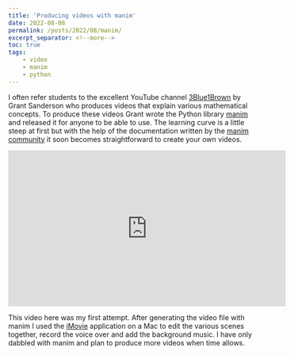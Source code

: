 ```yaml
---
title: 'Producing videos with manim'
date: 2022-08-08
permalink: /posts/2022/08/manim/
excerpt_separator: <!--more-->
toc: true
tags:
    - video
    - manim
    - python
---
```


I often refer students to the excellent YouTube channel [3Blue1Brown](https://www.youtube.com/channel/UCYO_jab_esuFRV4b17AJtAw) by Grant Sanderson who produces videos that explain various mathematical concepts. To produce these videos Grant wrote the Python library [manim](https://github.com/3b1b/manim) and released it for anyone to be able to use. The learning curve is a little steep at first but with the help of the documentation written by the [manim community](https://docs.manim.community/en/stable/tutorials/quickstart.html) it soon becomes straightforward to create your own videos.

<iframe width="560" height="315" src="https://www.youtube.com/embed/C3IUCbixAcQ" title="YouTube video player" frameborder="0" allow="accelerometer; autoplay; clipboard-write; encrypted-media; gyroscope; picture-in-picture" allowfullscreen></iframe>

<!--more-->

This video here was my first attempt. After generating the video file with manim I used the [iMovie](https://www.apple.com/uk/imovie/) application on a Mac to edit the various scenes together, record the voice over and add the background music. I have only dabbled with manim and plan to produce more videos when time allows.
